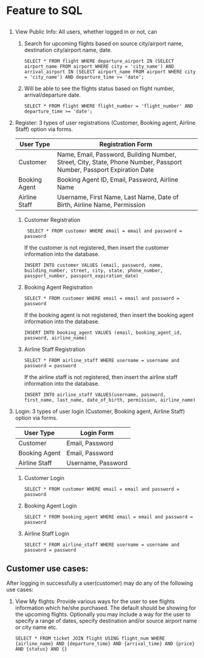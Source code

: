 # Feature to SQL
## 
1. View Public Info: All users, whether logged in or not, can

   1. Search for upcoming flights based on source city/airport name, destination city/airport name, date.
      ```mysql-sql
      SELECT * FROM flight WHERE departure_airport IN (SELECT airport_name FROM airport WHERE city = 'city_name') AND arrival_airport IN (SELECT airport_name FROM airport WHERE city = 'city_name') AND departure_time >= 'date';
       ```
   2. Will be able to see the flights status based on flight number, arrival/departure date.
      ```mysql-sql
      SELECT * FROM flight WHERE flight_number = 'flight_number' AND departure_time >= 'date';
      ```
2. Register: 3 types of user registrations (Customer, Booking agent, Airline Staff) option via forms.

    | User Type | Registration Form |
    | --------- | ----------------- |
    | Customer  | Name, Email, Password, Building Number, Street, City, State, Phone Number, Passport Number, Passport Expiration Date |
    | Booking Agent | Booking Agent ID, Email, Password, Airline Name|
    | Airline Staff | Username, First Name, Last Name, Date of Birth, Airline Name, Permission |

    1. Customer Registration
        ```mysql-sql
         SELECT * FROM customer WHERE email = email and password = password
        ```
       If the customer is not registered, then insert the customer information into the database.
        ```mysql-sql
        INSERT INTO customer VALUES (email, password, name, building_number, street, city, state, phone_number, passport_number, passport_expiration_date)
        ```
    2. Booking Agent Registration
       ```mysql-sql
       SELECT * FROM customer WHERE email = email and password = password
         ```
         If the booking agent is not registered, then insert the booking agent information into the database.
       ```mysql-sql
       INSERT INTO booking_agent VALUES (email, booking_agent_id, password, airline_name)
       ```

    3. Airline Staff Registration
        ```mysql-sql
        SELECT * FROM airline_staff WHERE username = username and password = password
        ```
        If the airline staff is not registered, then insert the airline staff information into the database.
       ```mysql-sql
       INSERT INTO airline_staff VALUES(username, password, first_name, last_name, date_of_birth, permission, airline_name)
       ```
3. Login: 3 types of user login (Customer, Booking agent, Airline Staff) option via forms.
    
   | User Type | Login Form |
   | --------- | ---------- | 
   | Customer  | Email, Password |
   | Booking Agent | Email, Password |
   | Airline Staff | Username, Password |
    
   1. Customer Login
      ```mysql-sql
      SELECT * FROM customer WHERE email = email and password = password
      ```
   2. Booking Agent Login
      ```mysql-sql
      SELECT * FROM booking_agent WHERE email = email and password = password
      ```
   3. Airline Staff Login
       ```mysql-sql
      SELECT * FROM airline_staff WHERE username = username and password = password
      ```
## Customer use cases:

After logging in successfully a user(customer) may do any of the following use cases:

1. View My flights: Provide various ways for the user to see flights information which he/she purchased. The default should be showing for the upcoming flights. Optionally you may include a way for the user to specify a range of dates, specify destination and/or source airport name or city name etc.
    ```mysql-sql
    SELECT * FROM ticket JOIN flight USING flight_num WHERE {airline_name} AND {departure_time} AND {arrival_time} AND {price} AND {status} AND {}
    ```